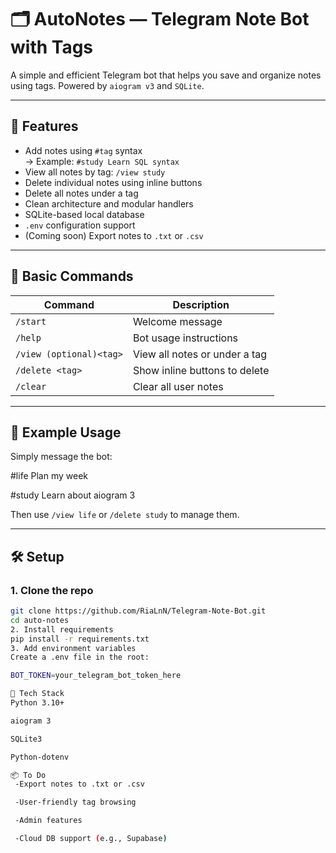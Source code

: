 # 🗂️ AutoNotes — Telegram Note Bot with Tags

A simple and efficient Telegram bot that helps you save and organize notes using tags. Powered by `aiogram v3` and `SQLite`.

---

## 🚀 Features

- Add notes using `#tag` syntax  
  → Example: `#study Learn SQL syntax`
- View all notes by tag: `/view study`
- Delete individual notes using inline buttons
- Delete all notes under a tag
- Clean architecture and modular handlers
- SQLite-based local database
- `.env` configuration support
- (Coming soon) Export notes to `.txt` or `.csv`

---

## 💬 Basic Commands

| Command                 | Description                     |
|-------------------------|---------------------------------|
| `/start`                | Welcome message                 |
| `/help`                 | Bot usage instructions          |
| `/view (optional)<tag>` | View all notes or under a tag   |
| `/delete <tag>`         | Show inline buttons to delete   |
| `/clear`                | Clear all user notes |

---

## 🧪 Example Usage

Simply message the bot:

#life Plan my week

#study Learn about aiogram 3

Then use `/view life` or `/delete study` to manage them.

---

## 🛠️ Setup

### 1. Clone the repo

```bash
git clone https://github.com/RiaLnN/Telegram-Note-Bot.git
cd auto-notes
2. Install requirements
pip install -r requirements.txt
3. Add environment variables
Create a .env file in the root:

BOT_TOKEN=your_telegram_bot_token_here

📌 Tech Stack
Python 3.10+

aiogram 3

SQLite3

Python-dotenv

📦 To Do
 -Export notes to .txt or .csv

 -User-friendly tag browsing

 -Admin features

 -Cloud DB support (e.g., Supabase)